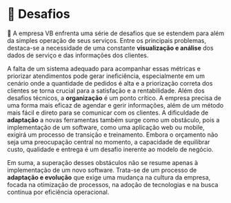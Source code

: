 # 🧗 Desafios
🔱 A empresa VB enfrenta uma série de desafios que se estendem para além da simples
operação de seus serviços. Entre os principais problemas, destaca-se a necessidade de uma
constante __visualização e análise__ dos dados de serviço e das informações dos clientes.

A falta de um sistema adequado para acompanhar essas métricas e priorizar atendimentos
pode gerar ineficiência, especialmente em um cenário onde a quantidade de pedidos é alta
e a priorização correta dos clientes se torna crucial para a satisfação e a rentabilidade.
Além dos desafios técnicos, a __organização__ é um ponto crítico. A empresa precisa de
uma forma mais eficaz de agendar e gerir informações, além de um método mais fácil e
direto para se comunicar com os clientes. A dificuldade de __adaptação__ a novas ferramentas
também surge como um obstáculo, pois a implementação de um software, como uma
aplicação web ou mobile, exigirá um processo de transição e treinamento.
Embora o orçamento não seja uma preocupação central no momento, a capacidade de
equilibrar custo, qualidade e entrega é um desafio inerente ao modelo de negócio. 

Em suma, a superação desses obstáculos não se resume apenas à implementação de um novo
software. Trata-se de um processo de __adaptação e evolução__ que exige uma mudança na
cultura da empresa, focada na otimização de processos, na adoção de tecnologias e na
busca contínua por eficiência operacional.